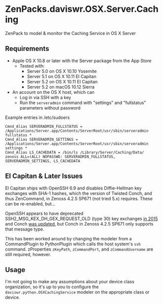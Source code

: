 # ZenPacks.daviswr.OSX.Server.Caching

ZenPack to model & monitor the Caching Service in OS X Server

## Requirements

* Apple OS X 10.8 or later with the Server package from the App Store
  * Tested with:
    * Server 5.0 on OS X 10.10 Yosemite
    * Server 5.1 on OS X 10.11 El Capitan
    * Server 5.2 on OS X 10.11 El Capitan
    * Server 5.2 on macOS 10.12 Sierra
* An account on the OS X host, which can
  * Log in via SSH with a key
  * Run the `serveradmin` command with "settings" and "fullstatus" parameters without password

Example entries in /etc/sudoers

```
Cmnd_Alias SERVERADMIN_FULLSTATUS = /Applications/Server.app/Contents/ServerRoot/usr/sbin/serveradmin fullstatus *
Cmnd_Alias SERVERADMIN_SETTINGS = /Applications/Server.app/Contents/ServerRoot/usr/sbin/serveradmin settings *
Cmnd_Alias LS_CACHEDATA = /bin/ls /Library/Server/Caching/Data/
zenoss ALL=(ALL) NOPASSWD: SERVERADMIN_FULLSTATUS, SERVERADMIN_SETTINGS, LS_CACHEDATA
```

## El Capitan & Later Issues

El Capitan ships with OpenSSH 6.9 and disables Diffie-Hellman key exchanges with SHA-1 hashes, which the version of Twisted Conch, and thus ZenCommand, in Zenoss 4.2.5 SP671 (not tried 5.x) requires. These can be re-enabled, but...

OpenSSH appears to have deprecated SSH2_MSG_KEX_DH_GEX_REQUEST_OLD (type 30) key exchanges [in 2015](https://anongit.mindrot.org/openssh.git/commit/?id=318be28cda1fd9108f2e6f2f86b0b7589ba2aed0) and Conch [was updated](https://twistedmatrix.com/trac/ticket/8100), but Conch in Zenoss 4.2.5 SP671 only supports that message type.

This has been worked around by changing the modeler from a CommandPlugin to PythonPlugin which calls the host system's `ssh` command. zProperties `zKeyPath`, `zCommandPort`, and `zCommandUsername` are still required, however.

## Usage

I'm not going to make any assumptions about your device class organization, so it's up to you to configure the `daviswr.python.OSXCachingService` modeler on the appropriate class or device.
